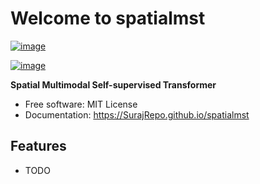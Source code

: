 # Welcome to spatialmst


[![image](https://img.shields.io/pypi/v/spatialmst.svg)](https://pypi.python.org/pypi/spatialmst)

[![image](https://pyup.io/repos/github/SurajRepo/spatialmst/shield.svg)](https://pyup.io/repos/github/SurajRepo/spatialmst)


**Spatial Multimodal Self-supervised Transformer**


-   Free software: MIT License
-   Documentation: <https://SurajRepo.github.io/spatialmst>
    

## Features

-   TODO
